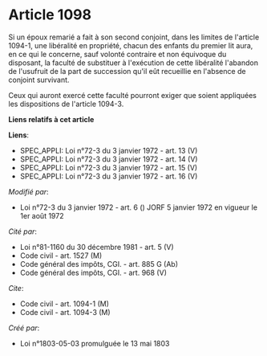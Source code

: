 # Article 1098

Si un époux remarié a fait à son second conjoint, dans les limites de l'article 1094-1, une libéralité en propriété, chacun
des enfants du premier lit aura, en ce qui le concerne, sauf volonté contraire et non équivoque du disposant, la faculté de
substituer à l'exécution de cette libéralité l'abandon de l'usufruit de la part de succession qu'il eût recueillie en
l'absence de conjoint survivant.

Ceux qui auront exercé cette faculté pourront exiger que soient appliquées les dispositions de l'article 1094-3.

**Liens relatifs à cet article**

**Liens**:

  - SPEC_APPLI: Loi n°72-3 du 3 janvier 1972 - art. 13 (V)
  - SPEC_APPLI: Loi n°72-3 du 3 janvier 1972 - art. 14 (V)
  - SPEC_APPLI: Loi n°72-3 du 3 janvier 1972 - art. 15 (V)
  - SPEC_APPLI: Loi n°72-3 du 3 janvier 1972 - art. 16 (V)

_Modifié par_:

  - Loi n°72-3 du 3 janvier 1972 - art. 6 () JORF 5 janvier 1972 en vigueur le 1er août 1972

_Cité par_:

  - Loi n°81-1160 du 30 décembre 1981 - art. 5 (V)
  - Code civil - art. 1527 (M)
  - Code général des impôts, CGI. - art. 885 G (Ab)
  - Code général des impôts, CGI. - art. 968 (V)

_Cite_:

  - Code civil - art. 1094-1 (M)
  - Code civil - art. 1094-3 (M)

_Créé par_:

  - Loi n°1803-05-03 promulguée le 13 mai 1803
